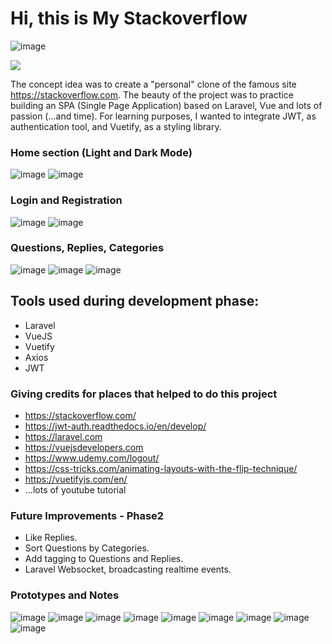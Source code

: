 # Hi, this is My Stackoverflow

![image](public/images/readme/mockup.jpg)

![](public/images/readme/howtoenjoy.svg)

The concept idea was to create a "personal" clone of the famous site https://stackoverflow.com.
The beauty of the project was to practice building an SPA (Single Page Application) based on Laravel, Vue and lots of passion (...and time).
For learning purposes, I wanted to integrate JWT, as authentication tool, and Vuetify, as a styling library.

### Home section (Light and Dark Mode)
![image](public/images/readme/home_light.png)
![image](public/images/readme/home_dark.png)

### Login and Registration
![image](public/images/readme/login.png)
![image](public/images/readme/signup.png)

### Questions, Replies, Categories
![image](public/images/readme/questions.png)
![image](public/images/readme/askquestion.png)
![image](public/images/readme/replies.png)

## Tools used during development phase:
- Laravel
- VueJS
- Vuetify
- Axios
- JWT

### Giving credits for places that helped to do this project
- https://stackoverflow.com/
- https://jwt-auth.readthedocs.io/en/develop/
- https://laravel.com
- https://vuejsdevelopers.com
- https://www.udemy.com/logout/
- https://css-tricks.com/animating-layouts-with-the-flip-technique/
- https://vuetifyjs.com/en/
-  ...lots of youtube tutorial


### Future Improvements - Phase2
- Like Replies.
- Sort Questions by Categories.
- Add tagging to Questions and Replies.
- Laravel Websocket, broadcasting realtime events.

### Prototypes and Notes
![image](public/images/readme/mystackoverflow_Page_1.png)
![image](public/images/readme/mystackoverflow_Page_2.png)
![image](public/images/readme/mystackoverflow_Page_3.png)
![image](public/images/readme/mystackoverflow_Page_4.png)
![image](public/images/readme/mystackoverflow_Page_5.png)
![image](public/images/readme/mystackoverflow_Page_6.png)
![image](public/images/readme/mystackoverflow_Page_7.png)
![image](public/images/readme/mystackoverflow_Page_8.png)
![image](public/images/readme/mystackoverflow_Page_9.png)